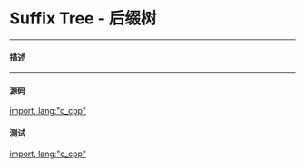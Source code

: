 # Suffix Tree - 后缀树

--------

#### 描述

--------

#### 源码

[import, lang:"c_cpp"](../../../src/DataStructure/SuffixTree.hpp)

#### 测试

[import, lang:"c_cpp"](../../../src/DataStructure/SuffixTree.cpp)
